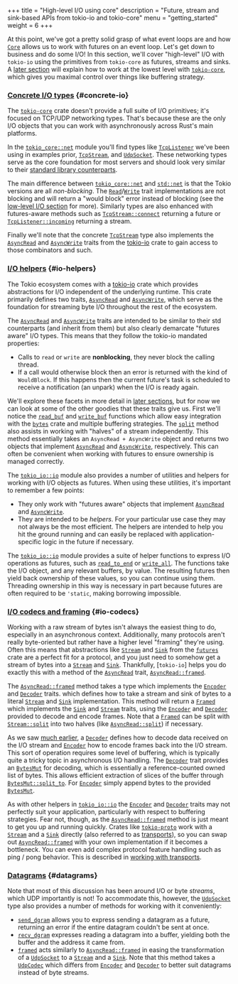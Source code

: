 +++
title = "High-level I/O using core"
description = "Future, stream and sink-based APIs from tokio-io and tokio-core"
menu = "getting_started"
weight = 6
+++

At this point, we've got a pretty solid grasp of what event loops are and how
[`Core`] allows us to work with futures on an event loop. Let's get down to
business and do some I/O! In this section, we'll cover "high-level" I/O with
`tokio-io` using the primitives from `tokio-core` as futures, streams and
sinks. A [later section](../../going-deeper/core-low-level) will explain how to
work at the lowest level with [`tokio-core`], which gives you maximal control
over things like buffering strategy.

### [Concrete I/O types](#concrete-io) {#concrete-io}

The [`tokio-core`] crate doesn't provide a full suite of I/O primitives; it's
focused on TCP/UDP networking types. That's because these are the only I/O
objects that you can work with asynchronously across Rust's main platforms.

In the [`tokio_core::net`] module you'll find types like
[`TcpListener`] we've been using in examples prior, [`TcpStream`], and
[`UdpSocket`]. These networking types serve as the core foundation for most
servers and should look very similar to their [standard library
counterparts][`std::net`].

The main difference between [`tokio_core::net`] and [`std::net`] is that the
Tokio versions are all *non-blocking*. The [`Read`]/[`Write`] trait
implementations are not blocking and will return a "would block" error instead
of blocking (see the [low-level I/O section](../../going-deeper/core-low-level)
for more).  Similarly types are also enhanced with futures-aware methods such
as [`TcpStream::connect`] returning a future or [`TcpListener::incoming`]
returning a stream.

Finally we'll note that the concrete [`TcpStream`] type also implements the
[`AsyncRead`] and [`AsyncWrite`] traits from the [tokio-io] crate to gain access
to those combinators and such.

[`AsyncRead`]: https://docs.rs/tokio-io/0.1/tokio_io/trait.AsyncRead.html
[`AsyncWrite`]: https://docs.rs/tokio-io/0.1/tokio_io/trait.AsyncWrite.html
[tokio-io]: https://crates.io/crates/tokio-io

### [I/O helpers](#io-helpers) {#io-helpers}

The Tokio ecosystem comes with a [tokio-io] crate which provides abstractions
for I/O independent of the underlying runtime. This crate primarily defines two
traits, [`AsyncRead`] and [`AsyncWrite`], which serve as the foundation for
streaming byte I/O throughout the rest of the ecosystem.

The [`AsyncRead`] and [`AsyncWrite`] traits are intended to be similar to their
std counterparts (and inherit from them) but also clearly demarcate "futures
aware" I/O types. This means that they follow the tokio-io mandated properties:

* Calls to `read` or `write` are **nonblocking**, they never block the calling
  thread.
* If a call would otherwise block then an error is returned with the kind of
  `WouldBlock`. If this happens then the current future's task is scheduled to
  receive a notification (an unpark) when the I/O is ready again.

We'll explore these facets in more detail in [later
sections](../../going-deeper/core-low-level), but for now we can look at some of
the other goodies that these traits give us. First we'll notice the
[`read_buf`] and [`write_buf`] functions which allow easy integration with the
[`bytes`] crate and multiple buffering strategies. The
[`split`][`AsyncRead::split`] method also assists in working with "halves" of a
stream independently. This method essentially takes an `AsyncRead + AsyncWrite`
object and returns two objects that implement [`AsyncRead`] and [`AsyncWrite`],
respectively. This can often be convenient when working with futures to ensure
ownership is managed correctly.

[`read_buf`]: https://docs.rs/tokio-io/0.1/tokio_io/trait.AsyncRead.html#method.read_buf
[`write_buf`]: https://docs.rs/tokio-io/0.1/tokio_io/trait.AsyncWrite.html#method.write_buf
[`bytes`]: https://crates.io/crates/bytes
[`AsyncRead::split`]: https://docs.rs/tokio-io/0.1/tokio_io/trait.AsyncRead.html#method.split

The [`tokio_io::io`] module also provides a number of utilities and helpers for
working with I/O objects as futures. When using these utilities, it's important
to remember a few points:

[`tokio_io::io`]: https://docs.rs/tokio-io/0.1/tokio_io/io/index.html

* They only work with "futures aware" objects that implement [`AsyncRead`] and
  [`AsyncWrite`].
* They are intended to be *helpers*. For your particular use case they may not
  always be the most efficient. The helpers are intended to help you hit the
  ground running and can easily be replaced with application-specific logic in
  the future if necessary.

The [`tokio_io::io`] module provides a suite of helper functions to express I/O
operations as futures, such as [`read_to_end`] or [`write_all`]. The functions
take the I/O object, and any relevant buffers, by value. The resulting futures
then yield back ownership of these values, so you can continue using them.
Threading ownership in this way is necessary in part because futures are often
required to be `'static`, making borrowing impossible.

### [I/O codecs and framing](#io-codecs) {#io-codecs}

Working with a raw stream of bytes isn't always the easiest thing to do,
especially in an asynchronous context. Additionally, many protocols aren't
really byte-oriented but rather have a higher level "framing" they're using.
Often this means that abstractions like [`Stream`] and [`Sink`] from the
[`futures`] crate are a perfect fit for a protocol, and you just need to somehow
get a stream of bytes into a [`Stream`] and [`Sink`]. Thankfully, [`tokio-io`]
helps you do exactly this with a method of the [`AsyncRead`] trait,
[`AsyncRead::framed`].

[`AsyncRead::framed`]: https://docs.rs/tokio-io/0.1/tokio_io/trait.AsyncRead.html#method.framed

The [`AsyncRead::framed`] method takes a type which implements the [`Encoder`]
and [`Decoder`] traits.  which defines how to take a stream and sink of bytes
to a literal [`Stream`] and [`Sink`] implementation. This method will return a
[`Framed`] which implements the [`Sink`] and [`Stream`] traits, using the
[`Encoder`] and [`Decoder`] provided to decode and encode frames. Note that a
[`Framed`] can be split with [`Stream::split`] into two halves (like
[`AsyncRead::split`]) if necessary.

[`Encoder`]: https://docs.rs/tokio-io/0.1/tokio_io/codec/trait.Encoder.html
[`Decoder`]: https://docs.rs/tokio-io/0.1/tokio_io/codec/trait.Decoder.html
[`Framed`]: https://docs.rs/tokio-io/0.1/tokio_io/codec/struct.Framed.html

As we saw [much earlier](../simple-server), a [`Decoder`] defines how to decode
data received on the I/O stream and [`Encoder`] how to encode frames back into
the I/O stream. This sort of operation requires some level of buffering, which
is typically quite a tricky topic in asynchronous I/O handling. The [`Decoder`]
trait provides an [`BytesMut`] for decoding, which is essentially a
reference-counted owned list of bytes. This allows efficient extraction of
slices of the buffer through [`BytesMut::split_to`]. For [`Encoder`]
simply append bytes to the provided [`BytesMut`].

[`BytesMut`]: https://docs.rs/bytes/0.4/bytes/struct.BytesMut.html
[`BytesMut::split_to`]: https://docs.rs/bytes/0.4/bytes/struct.BytesMut.html#method.split_to

As with other helpers in [`tokio_io::io`] the [`Encoder`] and [`Decoder`]
traits may not perfectly suit your application, particularly with respect to
buffering strategies. Fear not, though, as the [`AsyncRead::framed`] method is
just meant to get you up and running quickly. Crates like [`tokio-proto`] work
with a [`Stream`] and a [`Sink`] directly (also referred to as [transports]), so
you can swap out [`AsyncRead::framed`] with your own implementation if it
becomes a bottleneck.  You can even add complex protocol feature handling such
as ping / pong behavior.  This is described in [working with transports].

[transports]: /docs/going-deeper/transports
[working with transports]: /docs/going-deeper/transports

### [Datagrams](#datagrams) {#datagrams}

Note that most of this discussion has been around I/O or byte *streams*, which
UDP importantly is not! To accommodate this, however, the [`UdpSocket`] type
also provides a number of methods for working with it conveniently:

* [`send_dgram`] allows you to express sending a datagram as a future, returning
  an error if the entire datagram couldn't be sent at once.
* [`recv_dgram`] expresses reading a datagram into a buffer, yielding both the
  buffer and the address it came from.
* [`framed`][`UdpSocket::framed`] acts similarly to [`AsyncRead::framed`] in
  easing the transformation of a [`UdpSocket`] to a [`Stream`] and a [`Sink`].
  Note that this method takes a [`UdpCodec`] which differs from [`Encoder`] and
  [`Decoder`] to better suit datagrams instead of byte streams.

[IOCP]: https://www.freebsd.org/cgi/man.cgi?query=kqueue&sektion=2
[`Core::handle`]: https://docs.rs/tokio-core/0.1/tokio_core/reactor/struct.Core.html#method.handle
[`Core::run`]: https://docs.rs/tokio-core/0.1/tokio_core/reactor/struct.Core.html#method.run
[`Core`]: https://docs.rs/tokio-core/0.1/tokio_core/reactor/struct.Core.html
[`Event`]: https://docs.rs/mio/0.6/mio/struct.Event.html
[`Future::wait`]: https://docs.rs/futures/0.1/futures/future/trait.Future.html#method.wait
[`Handle::spawn`]: https://docs.rs/tokio-core/0.1/tokio_core/reactor/struct.Handle.html#method.spawn
[`Handle`]: https://docs.rs/tokio-core/0.1/tokio_core/reactor/struct.Handle.html
[`Poll::poll`]: https://docs.rs/mio/0.6/mio/struct.Poll.html#method.poll
[`Poll`]: https://docs.rs/mio/0.6/mio/struct.Poll.html
[`Remote::spawn`]: https://docs.rs/tokio-core/0.1/tokio_core/reactor/struct.Remote.html#method.spawn
[`Remote`]: https://docs.rs/tokio-core/0.1/tokio_core/reactor/struct.Remote.html
[`TcpListener::bind`]: https://docs.rs/tokio-core/0.1/tokio_core/net/struct.TcpListener.html#method.bind
[`TcpListener`]: https://docs.rs/tokio-core/0.1/tokio_core/net/struct.TcpListener.html
[`TcpStream`]: https://docs.rs/tokio-core/0.1/tokio_core/net/struct.TcpStream.html
[`Token`]: https://docs.rs/mio/0.6/mio/struct.Token.html
[`UdpSocket`]: https://docs.rs/tokio-core/0.1/tokio_core/net/struct.UdpSocket.html
[`epoll`]: http://man7.org/linux/man-pages/man7/epoll.7.html
[`futures`]: https://docs.rs/futures/0.1
[`kqueue`]: https://www.freebsd.org/cgi/man.cgi?query=kqueue&sektion=2
[`mio`]: https://docs.rs/mio/0.6
[`tokio_core::reactor`]: https://docs.rs/tokio-core/0.1/tokio_core/reactor/index.html
[`tokio-core`]: https://docs.rs/tokio-core/0.1
[`tokio_core::net`]: https://docs.rs/tokio-core/0.1/tokio_core/net/
[`std::net`]: https://doc.rust-lang.org/std/net/
[`TcpStream::connect`]: https://docs.rs/tokio-core/0.1/tokio_core/net/struct.TcpStream.html#method.connect
[`TcpListener::incoming`]: https://docs.rs/tokio-core/0.1/tokio_core/net/struct.Incoming.html
[`read_to_end`]: https://docs.rs/tokio-io/0.1/tokio_io/io/fn.read_to_end.html
[`write_all`]: https://docs.rs/tokio-io/0.1/tokio_io/io/fn.write_all.html
[`Read`]: https://doc.rust-lang.org/std/io/trait.Read.html
[`Write`]: https://doc.rust-lang.org/std/io/trait.Write.html
[`Stream`]: https://docs.rs/futures/0.1/futures/stream/trait.Stream.html
[`Sink`]: https://docs.rs/futures/0.1/futures/sink/trait.Sink.html
[`Stream::split`]: https://docs.rs/futures/0.1/futures/stream/trait.Stream.html#method.split
[`tokio-proto`]: https://github.com/tokio-rs/tokio-proto
[`send_dgram`]: https://docs.rs/tokio-core/0.1.1/tokio_core/net/struct.UdpSocket.html#method.send_dgram
[`recv_dgram`]: https://docs.rs/tokio-core/0.1.1/tokio_core/net/struct.UdpSocket.html#method.recv_dgram
[`UdpSocket::framed`]: https://docs.rs/tokio-core/0.1.1/tokio_core/net/struct.UdpSocket.html#method.framed
[`UdpCodec`]: https://docs.rs/tokio-core/0.1.1/tokio_core/net/trait.UdpCodec.html
